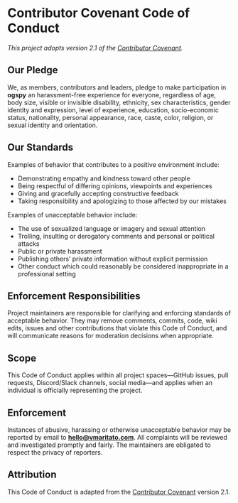 # Contributor Covenant Code of Conduct

_This project adopts version 2.1 of the [Contributor Covenant](https://www.contributor-covenant.org)._

## Our Pledge

We, as members, contributors and leaders, pledge to make participation in **ogspy** an harassment-free experience for everyone, regardless of age, body size, visible or invisible disability, ethnicity, sex characteristics, gender identity and expression, level of experience, education, socio-economic status, nationality, personal appearance, race, caste, color, religion, or sexual identity and orientation.

## Our Standards

Examples of behavior that contributes to a positive environment include:

- Demonstrating empathy and kindness toward other people
- Being respectful of differing opinions, viewpoints and experiences
- Giving and gracefully accepting constructive feedback
- Taking responsibility and apologizing to those affected by our mistakes

Examples of unacceptable behavior include:

- The use of sexualized language or imagery and sexual attention
- Trolling, insulting or derogatory comments and personal or political attacks
- Public or private harassment
- Publishing others’ private information without explicit permission
- Other conduct which could reasonably be considered inappropriate in a professional setting

## Enforcement Responsibilities

Project maintainers are responsible for clarifying and enforcing standards of acceptable behavior. They may remove comments, commits, code, wiki edits, issues and other contributions that violate this Code of Conduct, and will communicate reasons for moderation decisions when appropriate.

## Scope

This Code of Conduct applies within all project spaces—GitHub issues, pull requests, Discord/Slack channels, social media—and applies when an individual is officially representing the project.

## Enforcement

Instances of abusive, harassing or otherwise unacceptable behavior may be reported by email to **<hello@vmaritato.com>**. All complaints will be reviewed and investigated promptly and fairly. The maintainers are obligated to respect the privacy of reporters.

## Attribution

This Code of Conduct is adapted from the [Contributor Covenant](https://www.contributor-covenant.org) version 2.1.
